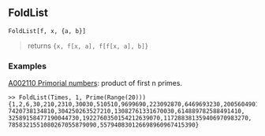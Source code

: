 ## FoldList

```
FoldList[f, x, {a, b}]
```

> returns `{x, f[x, a], f[f[x, a], b]}`

### Examples
 
[A002110 Primorial numbers](https://oeis.org/A002110): product of first n primes.

```
>> FoldList(Times, 1, Prime(Range(20)))
{1,2,6,30,210,2310,30030,510510,9699690,223092870,6469693230,200560490130,
7420738134810,304250263527210,13082761331670030,614889782588491410,
32589158477190044730,1922760350154212639070,117288381359406970983270,
7858321551080267055879090,557940830126698960967415390}
```